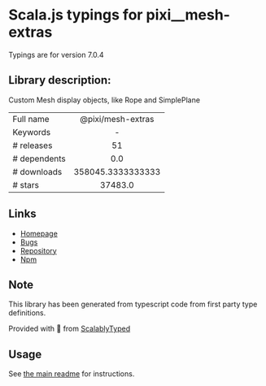
# Scala.js typings for pixi__mesh-extras

Typings are for version 7.0.4

## Library description:
Custom Mesh display objects, like Rope and SimplePlane

|                    |                 |
| ------------------ | :-------------: |
| Full name          | @pixi/mesh-extras |
| Keywords           | - |
| # releases         | 51 |
| # dependents       | 0.0 |
| # downloads        | 358045.3333333333 |
| # stars            | 37483.0 |

## Links
- [Homepage](http://pixijs.com/)
- [Bugs](https://github.com/pixijs/pixi.js/issues)
- [Repository](https://github.com/pixijs/pixi.js)
- [Npm](https://www.npmjs.com/package/%40pixi%2Fmesh-extras)
    


## Note
This library has been generated from typescript code from first party type definitions.

Provided with :purple_heart: from [ScalablyTyped](https://github.com/oyvindberg/ScalablyTyped)

## Usage
See [the main readme](../../readme.md) for instructions.


